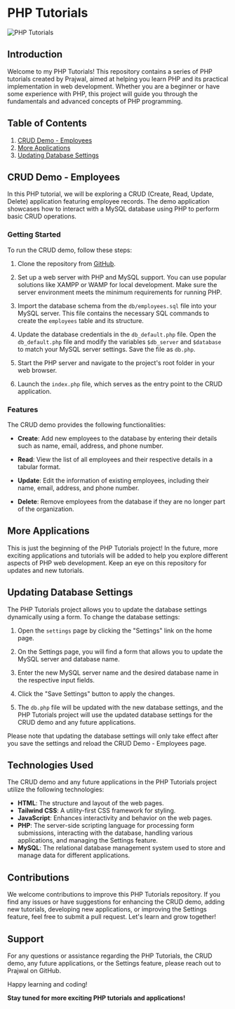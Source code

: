 # PHP Tutorials

![PHP Tutorials](https://raw.githubusercontent.com/prajwalgangawane/php-tutorials/main/assets/php_tutorials.png)

## Introduction

Welcome to my PHP Tutorials! This repository contains a series of PHP tutorials created by Prajwal, aimed at helping you learn PHP and its practical implementation in web development. Whether you are a beginner or have some experience with PHP, this project will guide you through the fundamentals and advanced concepts of PHP programming.

## Table of Contents

1. [CRUD Demo - Employees](#crud-demo---employees)
2. [More Applications](#more-applications)
3. [Updating Database Settings](#updating-database-settings)

## CRUD Demo - Employees

In this PHP tutorial, we will be exploring a CRUD (Create, Read, Update, Delete) application featuring employee records. The demo application showcases how to interact with a MySQL database using PHP to perform basic CRUD operations.

### Getting Started

To run the CRUD demo, follow these steps:

1. Clone the repository from [GitHub](https://github.com/prajwalgangawane/php-tutorials).

2. Set up a web server with PHP and MySQL support. You can use popular solutions like XAMPP or WAMP for local development. Make sure the server environment meets the minimum requirements for running PHP.

3. Import the database schema from the `db/employees.sql` file into your MySQL server. This file contains the necessary SQL commands to create the `employees` table and its structure.

4. Update the database credentials in the `db_default.php` file. Open the `db_default.php` file and modify the variables `$db_server` and `$database` to match your MySQL server settings. Save the file as `db.php`.

5. Start the PHP server and navigate to the project's root folder in your web browser.

6. Launch the `index.php` file, which serves as the entry point to the CRUD application.

### Features

The CRUD demo provides the following functionalities:

- **Create**: Add new employees to the database by entering their details such as name, email, address, and phone number.

- **Read**: View the list of all employees and their respective details in a tabular format.

- **Update**: Edit the information of existing employees, including their name, email, address, and phone number.

- **Delete**: Remove employees from the database if they are no longer part of the organization.

## More Applications

This is just the beginning of the PHP Tutorials project! In the future, more exciting applications and tutorials will be added to help you explore different aspects of PHP web development. Keep an eye on this repository for updates and new tutorials.

## Updating Database Settings

The PHP Tutorials project allows you to update the database settings dynamically using a form. To change the database settings:

1. Open the `settings` page by clicking the "Settings" link on the home page.

2. On the Settings page, you will find a form that allows you to update the MySQL server and database name.

3. Enter the new MySQL server name and the desired database name in the respective input fields.

4. Click the "Save Settings" button to apply the changes.

5. The `db.php` file will be updated with the new database settings, and the PHP Tutorials project will use the updated database settings for the CRUD demo and any future applications.

Please note that updating the database settings will only take effect after you save the settings and reload the CRUD Demo - Employees page.

## Technologies Used

The CRUD demo and any future applications in the PHP Tutorials project utilize the following technologies:

- **HTML**: The structure and layout of the web pages.
- **Tailwind CSS**: A utility-first CSS framework for styling.
- **JavaScript**: Enhances interactivity and behavior on the web pages.
- **PHP**: The server-side scripting language for processing form submissions, interacting with the database, handling various applications, and managing the Settings feature.
- **MySQL**: The relational database management system used to store and manage data for different applications.

## Contributions

We welcome contributions to improve this PHP Tutorials repository. If you find any issues or have suggestions for enhancing the CRUD demo, adding new tutorials, developing new applications, or improving the Settings feature, feel free to submit a pull request. Let's learn and grow together!

## Support

For any questions or assistance regarding the PHP Tutorials, the CRUD demo, any future applications, or the Settings feature, please reach out to Prajwal on GitHub.

Happy learning and coding!

**Stay tuned for more exciting PHP tutorials and applications!**